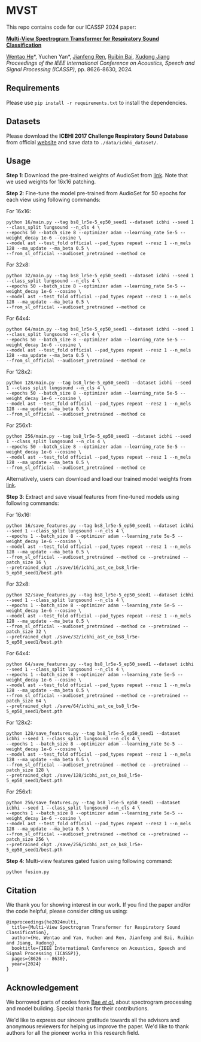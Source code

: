 # MVST
This repo contains code for our ICASSP 2024 paper: 

[**Multi-View Spectrogram Transformer for Respiratory Sound Classification**](https://ieeexplore.ieee.org/abstract/document/10445825)

[Wentao He](https://wentaoheunnc.github.io/)\*, Yuchen Yan\*, [Jianfeng Ren](https://research.nottingham.edu.cn/en/persons/jianfeng-ren), [Ruibin Bai](http://www.cs.nott.ac.uk/~znzbrbb/), [Xudong Jiang](https://personal.ntu.edu.sg/exdjiang/default.htm)  
*Proceedings of the IEEE International Conference on Acoustics, Speech and Signal Processing (ICASSP)*, pp. 8626-8630, 2024. 

## Requirements
Please use `pip install -r requirements.txt` to install the dependencies.

## Datasets
Please download the **ICBHI 2017 Challenge Respiratory Sound Database** from official [website](https://bhichallenge.med.auth.gr/ICBHI_2017_Challenge) and save data to `./data/icbhi_dataset/`.

## Usage

**Step 1**: Download the pre-trained weights of AudioSet from [link](https://www.dropbox.com/s/mdsa4t1xmcimia6/audioset_16_16_0.4422.pth?dl=1). Note that we used weights for 16x16 patching.

**Step 2**: Fine-tune the model pre-trained from AudioSet for 50 epochs for each view using following commands:

For 16x16:
```
python 16/main.py --tag bs8_lr5e-5_ep50_seed1 --dataset icbhi --seed 1 --class_split lungsound --n_cls 4 \
--epochs 50 --batch_size 8 --optimizer adam --learning_rate 5e-5 --weight_decay 1e-6 --cosine \
--model ast --test_fold official --pad_types repeat --resz 1 --n_mels 128 --ma_update --ma_beta 0.5 \
--from_sl_official --audioset_pretrained --method ce
```

For 32x8:
```
python 32/main.py --tag bs8_lr5e-5_ep50_seed1 --dataset icbhi --seed 1 --class_split lungsound --n_cls 4 \
--epochs 50 --batch_size 8 --optimizer adam --learning_rate 5e-5 --weight_decay 1e-6 --cosine \
--model ast --test_fold official --pad_types repeat --resz 1 --n_mels 128 --ma_update --ma_beta 0.5 \
--from_sl_official --audioset_pretrained --method ce
```

For 64x4:
```
python 64/main.py --tag bs8_lr5e-5_ep50_seed1 --dataset icbhi --seed 1 --class_split lungsound --n_cls 4 \
--epochs 50 --batch_size 8 --optimizer adam --learning_rate 5e-5 --weight_decay 1e-6 --cosine \
--model ast --test_fold official --pad_types repeat --resz 1 --n_mels 128 --ma_update --ma_beta 0.5 \
--from_sl_official --audioset_pretrained --method ce
```

For 128x2:
```
python 128/main.py --tag bs8_lr5e-5_ep50_seed1 --dataset icbhi --seed 1 --class_split lungsound --n_cls 4 \
--epochs 50 --batch_size 8 --optimizer adam --learning_rate 5e-5 --weight_decay 1e-6 --cosine \
--model ast --test_fold official --pad_types repeat --resz 1 --n_mels 128 --ma_update --ma_beta 0.5 \
--from_sl_official --audioset_pretrained --method ce
```

For 256x1:
```
python 256/main.py --tag bs8_lr5e-5_ep50_seed1 --dataset icbhi --seed 1 --class_split lungsound --n_cls 4 \
--epochs 50 --batch_size 8 --optimizer adam --learning_rate 5e-5 --weight_decay 1e-6 --cosine \
--model ast --test_fold official --pad_types repeat --resz 1 --n_mels 128 --ma_update --ma_beta 0.5 \
--from_sl_official --audioset_pretrained --method ce
```

Alternatively, users can download and load our trained model weights from [link](https://drive.google.com/drive/folders/1FhG_hRlrXNAld1YMjbnWkoCYg-vRYAiN?usp=sharing).

**Step 3**: Extract and save visual features from fine-tuned models using following commands:


For 16x16:
```
python 16/save_features.py --tag bs8_lr5e-5_ep50_seed1 --dataset icbhi --seed 1 --class_split lungsound --n_cls 4 \
--epochs 1 --batch_size 8 --optimizer adam --learning_rate 5e-5 --weight_decay 1e-6 --cosine \
--model ast --test_fold official --pad_types repeat --resz 1 --n_mels 128 --ma_update --ma_beta 0.5 \
--from_sl_official --audioset_pretrained --method ce --pretrained --patch_size 16 \
--pretrained_ckpt ./save/16/icbhi_ast_ce_bs8_lr5e-5_ep50_seed1/best.pth

```

For 32x8:
```
python 32/save_features.py --tag bs8_lr5e-5_ep50_seed1 --dataset icbhi --seed 1 --class_split lungsound --n_cls 4 \
--epochs 1 --batch_size 8 --optimizer adam --learning_rate 5e-5 --weight_decay 1e-6 --cosine \
--model ast --test_fold official --pad_types repeat --resz 1 --n_mels 128 --ma_update --ma_beta 0.5 \
--from_sl_official --audioset_pretrained --method ce --pretrained --patch_size 32 \
--pretrained_ckpt ./save/32/icbhi_ast_ce_bs8_lr5e-5_ep50_seed1/best.pth
```

For 64x4:
```
python 64/save_features.py --tag bs8_lr5e-5_ep50_seed1 --dataset icbhi --seed 1 --class_split lungsound --n_cls 4 \
--epochs 1 --batch_size 8 --optimizer adam --learning_rate 5e-5 --weight_decay 1e-6 --cosine \
--model ast --test_fold official --pad_types repeat --resz 1 --n_mels 128 --ma_update --ma_beta 0.5 \
--from_sl_official --audioset_pretrained --method ce --pretrained --patch_size 64 \
--pretrained_ckpt ./save/64/icbhi_ast_ce_bs8_lr5e-5_ep50_seed1/best.pth
```

For 128x2:
```
python 128/save_features.py --tag bs8_lr5e-5_ep50_seed1 --dataset icbhi --seed 1 --class_split lungsound --n_cls 4 \
--epochs 1 --batch_size 8 --optimizer adam --learning_rate 5e-5 --weight_decay 1e-6 --cosine \
--model ast --test_fold official --pad_types repeat --resz 1 --n_mels 128 --ma_update --ma_beta 0.5 \
--from_sl_official --audioset_pretrained --method ce --pretrained --patch_size 128 \
--pretrained_ckpt ./save/128/icbhi_ast_ce_bs8_lr5e-5_ep50_seed1/best.pth
```

For 256x1:
```
python 256/save_features.py --tag bs8_lr5e-5_ep50_seed1 --dataset icbhi --seed 1 --class_split lungsound --n_cls 4 \
--epochs 1 --batch_size 8 --optimizer adam --learning_rate 5e-5 --weight_decay 1e-6 --cosine \
--model ast --test_fold official --pad_types repeat --resz 1 --n_mels 128 --ma_update --ma_beta 0.5 \
--from_sl_official --audioset_pretrained --method ce --pretrained --patch_size 256 \
--pretrained_ckpt ./save/256/icbhi_ast_ce_bs8_lr5e-5_ep50_seed1/best.pth
```

**Step 4**: Multi-view features gated fusion using following command:
```
python fusion.py
```

## Citation
We thank you for showing interest in our work. 
If you find the paper and/or the code helpful, please consider citing us using:

```
@inproceedings{he2024multi,
  title={Multi-View Spectrogram Transformer for Respiratory Sound Classification},
  author={He, Wentao and Yan, Yuchen and Ren, Jianfeng and Bai, Ruibin and Jiang, Xudong},
  booktitle={IEEE International Conference on Acoustics, Speech and Signal Processing (ICASSP)},
  pages={8626 -- 8630},
  year={2024}
}
```

## Acknowledgement

We borrowed parts of codes from [Bae *et al.*](https://github.com/raymin0223/patch-mix_contrastive_learning) about spectrogram processing and model building. Special thanks for their contributions. 

We'd like to express our sincere gratitude towards all the advisors and anonymous reviewers for helping us improve the paper. We'd like to thank authors for all the pioneer works in this research field. 
